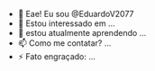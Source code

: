 - 👋 Eae! Eu sou @EduardoV2077
- 👀 Estou interessado em ...
- 🌱 estou atualmente aprendendo ...
- 📫 Como me contatar? ...
- ⚡ Fato engraçado: ...

<!---
EduardoV2077/EduardoV2077 is a ✨ special ✨ repository because its `README.md` (this file) appears on your GitHub profile.
You can click the Preview link to take a look at your changes.
--->
